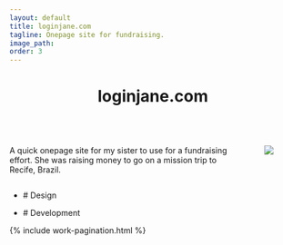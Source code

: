 ```yaml
---
layout: default
title: loginjane.com
tagline: Onepage site for fundraising.
image_path: 
order: 3
---
```


<header>
    <h1>loginjane.com</h1>
</header>

<section class="row">
    <div class="post-content offset-by-two eight columns">
        <p>A quick onepage site for my sister to use for a fundraising effort. She was raising money to go on a mission trip to Recife, Brazil.</p>
        <figure class="image-wide">
            <img src="{{ site.url }}/assets/loginjane.png">
        </figure>
    </div>
    <aside class="post-meta two columns">
        <ul>
            <li><p>&#35; Design</p></li>
            <li><p>&#35; Development</p></li>
        </ul>
    </aside>
</section>
<section>
    {% include work-pagination.html %}
</section>